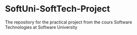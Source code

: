 # SoftUni-SoftTech-Project
The repository for the practical project from the cours Software Technologies at Software University
